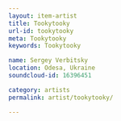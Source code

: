 ```yaml
---
layout: item-artist
title: Tookytooky
url-id: tookytooky
meta: Tookytooky
keywords: Tookytooky

name: Sergey Verbitsky
location: Odesa, Ukraine
soundcloud-id: 16396451

category: artists
permalink: artist/tookytooky/

---
```



